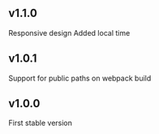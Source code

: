 ## v1.1.0
Responsive design
Added local time

## v1.0.1
Support for public paths on webpack build

## v1.0.0
First stable version
